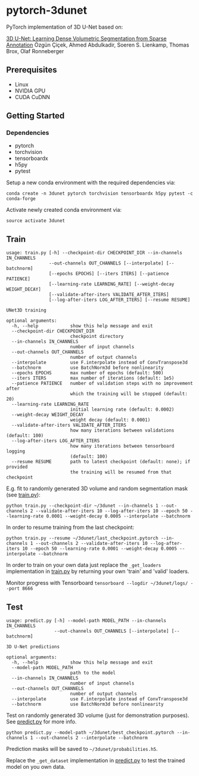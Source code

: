 # pytorch-3dunet

PyTorch implementation of 3D U-Net based on:

[3D U-Net: Learning Dense Volumetric Segmentation from Sparse Annotation](https://arxiv.org/abs/1606.06650)
Özgün Çiçek, Ahmed Abdulkadir, Soeren S. Lienkamp, Thomas Brox, Olaf Ronneberger

## Prerequisites
- Linux
- NVIDIA GPU
- CUDA CuDNN

## Getting Started

### Dependencies
- pytorch
- torchvision
- tensorboardx
- h5py
- pytest

Setup a new conda environment with the required dependencies via:
```
conda create -n 3dunet pytorch torchvision tensorboardx h5py pytest -c conda-forge
``` 
Activate newly created conda environment via:
```
source activate 3dunet

```

## Train
```
usage: train.py [-h] --checkpoint-dir CHECKPOINT_DIR --in-channels IN_CHANNELS
                --out-channels OUT_CHANNELS [--interpolate] [--batchnorm]
                [--epochs EPOCHS] [--iters ITERS] [--patience PATIENCE]
                [--learning-rate LEARNING_RATE] [--weight-decay WEIGHT_DECAY]
                [--validate-after-iters VALIDATE_AFTER_ITERS]
                [--log-after-iters LOG_AFTER_ITERS] [--resume RESUME]

UNet3D training

optional arguments:
  -h, --help            show this help message and exit
  --checkpoint-dir CHECKPOINT_DIR
                        checkpoint directory
  --in-channels IN_CHANNELS
                        number of input channels
  --out-channels OUT_CHANNELS
                        number of output channels
  --interpolate         use F.interpolate instead of ConvTranspose3d
  --batchnorm           use BatchNorm3d before nonlinearity
  --epochs EPOCHS       max number of epochs (default: 500)
  --iters ITERS         max number of iterations (default: 1e5)
  --patience PATIENCE   number of validation steps with no improvement after
                        which the training will be stopped (default: 20)
  --learning-rate LEARNING_RATE
                        initial learning rate (default: 0.0002)
  --weight-decay WEIGHT_DECAY
                        weight decay (default: 0.0001)
  --validate-after-iters VALIDATE_AFTER_ITERS
                        how many iterations between validations (default: 100)
  --log-after-iters LOG_AFTER_ITERS
                        how many iterations between tensorboard logging
                        (default: 100)
  --resume RESUME       path to latest checkpoint (default: none); if provided
                        the training will be resumed from that checkpoint
```


E.g. fit to randomly generated 3D volume and random segmentation mask (see [train.py](train.py)):
```
python train.py --checkpoint-dir ~/3dunet --in-channels 1 --out-channels 2 --validate-after-iters 10 --log-after-iters 10 --epoch 50 --learning-rate 0.0001 --weight-decay 0.0005 --interpolate --batchnorm        
```
In order to resume training from the last checkpoint:
```
python train.py --resume ~/3dunet/last_checkpoint.pytorch --in-channels 1 --out-channels 2 --validate-after-iters 10 --log-after-iters 10 --epoch 50 --learning-rate 0.0001 --weight-decay 0.0005 --interpolate --batchnorm        

```
In order to train on your own data just replace the `_get_loaders` implementation in [train.py](train.py) by returning your own 'train' and 'valid' loaders.

Monitor progress with Tensorboard `tensorboard --logdir ~/3dunet/logs/ --port 8666`

## Test
```
usage: predict.py [-h] --model-path MODEL_PATH --in-channels IN_CHANNELS
                  --out-channels OUT_CHANNELS [--interpolate] [--batchnorm]

3D U-Net predictions

optional arguments:
  -h, --help            show this help message and exit
  --model-path MODEL_PATH
                        path to the model
  --in-channels IN_CHANNELS
                        number of input channels
  --out-channels OUT_CHANNELS
                        number of output channels
  --interpolate         use F.interpolate instead of ConvTranspose3d
  --batchnorm           use BatchNorm3d before nonlinearity
```

Test on randomly generated 3D volume (just for demonstration purposes). See [predict.py](predict.py) for more info.
```
python predict.py --model-path ~/3dunet/best_checkpoint.pytorch --in-channels 1 --out-channels 2 --interpolate --batchnorm
```
Prediction masks will be saved to `~/3dunet/probabilities.h5`.

Replace the `_get_dataset` implementation in [predict.py](predict.py) to test the trained model on you own data.